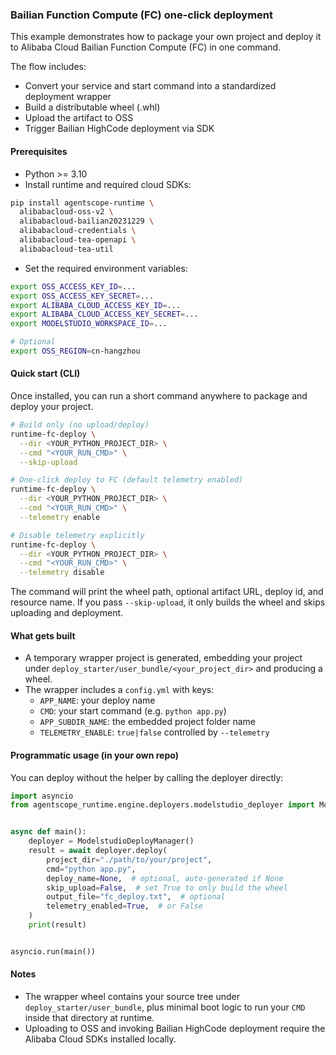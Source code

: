### Bailian Function Compute (FC) one-click deployment

This example demonstrates how to package your own project and deploy it to Alibaba Cloud Bailian Function Compute (FC) in one command.

The flow includes:
- Convert your service and start command into a standardized deployment wrapper
- Build a distributable wheel (.whl)
- Upload the artifact to OSS
- Trigger Bailian HighCode deployment via SDK

#### Prerequisites
- Python >= 3.10
- Install runtime and required cloud SDKs:
```bash
pip install agentscope-runtime \
  alibabacloud-oss-v2 \
  alibabacloud-bailian20231229 \
  alibabacloud-credentials \
  alibabacloud-tea-openapi \
  alibabacloud-tea-util
```

- Set the required environment variables:
```bash
export OSS_ACCESS_KEY_ID=...
export OSS_ACCESS_KEY_SECRET=...
export ALIBABA_CLOUD_ACCESS_KEY_ID=...
export ALIBABA_CLOUD_ACCESS_KEY_SECRET=...
export MODELSTUDIO_WORKSPACE_ID=...

# Optional
export OSS_REGION=cn-hangzhou
```

#### Quick start (CLI)
Once installed, you can run a short command anywhere to package and deploy your project.

```bash
# Build only (no upload/deploy)
runtime-fc-deploy \
  --dir <YOUR_PYTHON_PROJECT_DIR> \
  --cmd "<YOUR_RUN_CMD>" \
  --skip-upload

# One-click deploy to FC (default telemetry enabled)
runtime-fc-deploy \
  --dir <YOUR_PYTHON_PROJECT_DIR> \
  --cmd "<YOUR_RUN_CMD>" \
  --telemetry enable

# Disable telemetry explicitly
runtime-fc-deploy \
  --dir <YOUR_PYTHON_PROJECT_DIR> \
  --cmd "<YOUR_RUN_CMD>" \
  --telemetry disable
```

The command will print the wheel path, optional artifact URL, deploy id, and resource name. If you pass `--skip-upload`, it only builds the wheel and skips uploading and deployment.

#### What gets built
- A temporary wrapper project is generated, embedding your project under `deploy_starter/user_bundle/<your_project_dir>` and producing a wheel.
- The wrapper includes a `config.yml` with keys:
  - `APP_NAME`: your deploy name
  - `CMD`: your start command (e.g. `python app.py`)
  - `APP_SUBDIR_NAME`: the embedded project folder name
  - `TELEMETRY_ENABLE`: `true|false` controlled by `--telemetry`

#### Programmatic usage (in your own repo)
You can deploy without the helper by calling the deployer directly:

```python
import asyncio
from agentscope_runtime.engine.deployers.modelstudio_deployer import ModelstudioDeployManager


async def main():
    deployer = ModelstudioDeployManager()
    result = await deployer.deploy(
        project_dir="./path/to/your/project",
        cmd="python app.py",
        deploy_name=None,  # optional, auto-generated if None
        skip_upload=False,  # set True to only build the wheel
        output_file="fc_deploy.txt",  # optional
        telemetry_enabled=True,  # or False
    )
    print(result)


asyncio.run(main())
```

#### Notes
- The wrapper wheel contains your source tree under `deploy_starter/user_bundle`, plus minimal boot logic to run your `CMD` inside that directory at runtime.
- Uploading to OSS and invoking Bailian HighCode deployment require the Alibaba Cloud SDKs installed locally.


